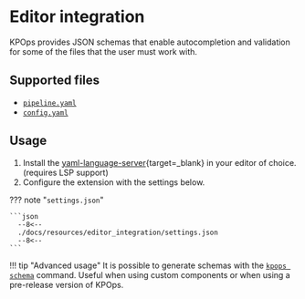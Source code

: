 # Editor integration

KPOps provides JSON schemas that enable autocompletion and validation for some of the files that the user must work with.

## Supported files

- [`pipeline.yaml`](../../resources/pipeline-components/pipeline.md)
- [`config.yaml`](../core-concepts/config.md)

## Usage

1. Install the [yaml-language-server](https://github.com/redhat-developer/yaml-language-server#clients){target=_blank} in your editor of choice. (requires LSP support)
2. Configure the extension with the settings below.

<!-- dprint-ignore-start -->

??? note "`settings.json`"

    ```json
      --8<--
      ./docs/resources/editor_integration/settings.json
      --8<--
    ```

!!! tip "Advanced usage"
    It is possible to generate schemas with the [`kpops schema`](./cli-commands.md#kpops-schema) command. Useful when using custom components or when using a pre-release version of KPOps.

<!-- dprint-ignore-end -->
